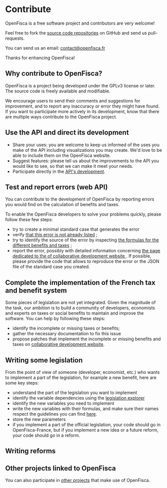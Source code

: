 # Contribute

OpenFisca is a free software project and contributors are very welcome!

Feel free to fork the [source code repositories](https://github.com/openfisca) on GitHub and send us pull-requests.

You can send us an email: contact@openfisca.fr

Thanks for enhancing OpenFisca!

## Why contribute to OpenFisca?

OpenFisca is a project being developed under the GPLv3 license or later.
The source code is freely available and modifiable.

We encourage users to send their comments and suggestions for improvement,
and to report any inaccuracy or error they might have found.
If you want to participate more actively in its development,
know that there are multiple ways contribute to the OpenFisca project.

## Use the API and direct its development

- Share your uses: you are welcome to keep us informed of the uses
you make of the API including visualizations you may create.
We'd love to be able to include them on the OpenFisca website.
- Suggest features: please tell us about the improvements
to the API you would like to see, so that we can make it meet your needs.
- Participate directly in the [API's development](https://github.com/openfisca/openfisca-web-api).

## Test and report errors (web API)

You can contribute to the development of OpenFisca by reporting errors you would find on the calculation of benefits and taxes.

To enable the OpenFisca developers to solve your problems quickly, please follow these few steps:
- try to create a minimal standard case that generates the error</li>
- verify [that this error is not already listed](https://github.com/openfisca/openfisca-france/issues?state=open) ;
- try to identify the source of the error by inspecting [the formulas for the different benefits and taxes](http://legislation.openfisca.fr/variables) ;
- report the error, possibly with detailed information concerning <a href="https://github.com/openfisca/openfisca-france/issues?state=open"> the page dedicated to the of collaborative development website </a>. If possible, please provide the code that allows to reproduce the error or the JSON file of the standard case you created.

## Complete the implementation of the French tax and benefit system

Some pieces of legislation are not yet integrated. Given the magnitude of the task, our ambition is to build a community of developers, economists and experts on taxes or social benefits to maintain and improve the software. You can help by following these steps:

- identify the incomplete or missing taxes or benefits;
- gather the necessary documentation to fix this issue
- propose patches that implement the incomplete or missing benefits and
taxes on <a href="https://github.com/openfisca/openfisca-${conf['country']}/">collaborative development website</a>.

## Writing some legislation

From the point of view of someone (developer, economist, etc.) who wants to implement a part of the legislation, for example a new benefit, here are some key steps:

- understand the part of the legislation you want to implement
- identify the variable dependencies using the [legislation explorer](http://legislation.openfisca.fr/)
- identify the new variables you need to implement
- write the new variables with their formulas, and make sure their names respect the guidelines you can find [here](https://github.com/openfisca/openfisca-france/wiki/Openfisca-variables-naming-guidelines).
- store the new parameters
- if you implement a part of the official legislation, your code should go in OpenFisca-France, but if you implement a new idea or a future reform, your code should go in a reform.

## Writing reforms


## Other projects linked to OpenFisca

You can also participate in [other projects](../community) that make use of
OpenFisca.